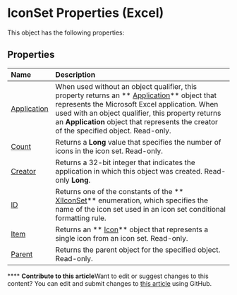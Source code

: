 
# IconSet Properties (Excel)
This object has the following properties:

## Properties



|**Name**|**Description**|
|:-----|:-----|
| [Application](8aa21f1c-afdf-0ceb-d71e-5b699613665f.md)|When used without an object qualifier, this property returns an  ** [Application](19b73597-5cf9-4f56-8227-b5211f657f6f.md)** object that represents the Microsoft Excel application. When used with an object qualifier, this property returns an **Application** object that represents the creator of the specified object. Read-only.|
| [Count](68ec72cf-855e-37c1-e9a6-e5eb70ecc4a8.md)|Returns a  **Long** value that specifies the number of icons in the icon set. Read-only.|
| [Creator](32801791-c2d6-04d2-e93d-b6583728ced8.md)|Returns a 32-bit integer that indicates the application in which this object was created. Read-only  **Long**.|
| [ID](1e77457d-2d0f-0360-a69b-39444ba66694.md)|Returns one of the constants of the  ** [XlIconSet](450f6b95-1cc9-776a-e16e-0735008ecd85.md)** enumeration, which specifies the name of the icon set used in an icon set conditional formatting rule.|
| [Item](4208ddeb-dedb-3d96-c705-adddfcd9a2fe.md)|Returns an  ** [Icon](99dd63ab-2981-aab7-cfe8-7e47fe911281.md)** object that represents a single icon from an icon set. Read-only.|
| [Parent](2bd54b76-c705-f833-3204-859fc779f83c.md)|Returns the parent object for the specified object. Read-only.|

****   **Contribute to this article**Want to edit or suggest changes to this content? You can edit and submit changes to  [this article](https://github.com/jhershey00/VBA_Excel_Test/OpenXMLCon/articles/117c55ea-70c4-4cde-a967-1c2749c3f34e.md) using GitHub.

